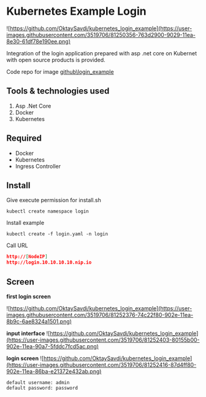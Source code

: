 
# Kubernetes Example Login

![https://github.com/OktaySavdi/kubernetes_login_example](https://user-images.githubusercontent.com/3519706/81250356-763d2900-9029-11ea-8e30-61df78e190ee.png)


Integration of the login application prepared with asp .net core on Kubernet with open source products is provided.

Code repo for image  [github\login_example](https://github.com/OktaySavdi/login_example)

## [](https://github.com/OktaySavdi/kubernetes_login_example)Tools & technologies used

1.  Asp .Net Core
2.  Docker
3. Kubernetes

## [](https://github.com/OktaySavdi/kubernetes_login_example) Required

-   Docker
-   Kubernetes
-   Ingress Controller

## [](https://github.com/OktaySavdi/kubernetes_login_example) Install

Give execute permission for install.sh
```
kubectl create namespace login
```
Install example
```
kubectl create -f login.yaml -n login
```

Call URL
```json
http://[NodeIP]
http://login.10.10.10.10.nip.io
```
## [](https://github.com/OktaySavdi/kubernetes_login_example) Screen
**first login screen** 

![https://github.com/OktaySavdi/kubernetes_login_example](https://user-images.githubusercontent.com/3519706/81252376-74c22f80-902e-11ea-8b9c-6ae8324a1501.png)

**input interface**
![https://github.com/OktaySavdi/kubernetes_login_example](https://user-images.githubusercontent.com/3519706/81252403-80155b00-902e-11ea-90a7-5fddc7fcd5ac.png)

**login screen**
![https://github.com/OktaySavdi/kubernetes_login_example](https://user-images.githubusercontent.com/3519706/81252416-87d4ff80-902e-11ea-86ba-e21372e432ab.png)

```
default username: admin
default password: password
```